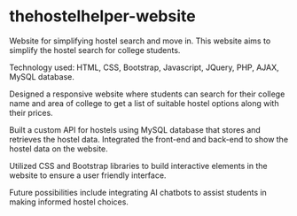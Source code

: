 # thehostelhelper-website
Website for simplifying hostel search and move in.
This website aims to simplify the hostel search for college students.

Technology used: HTML, CSS, Bootstrap, Javascript, JQuery, PHP, AJAX, MySQL database.

Designed a responsive website where students can search for their college name and area of college to get a list of suitable hostel options along with their prices.

Built a custom API for hostels using MySQL database that stores and retrieves the hostel data. Integrated the front-end and back-end to show the hostel data on the website.

Utilized CSS and Bootstrap libraries to build interactive elements in the website to ensure a user friendly interface.

Future possibilities include integrating AI chatbots to assist students in making informed hostel choices.
